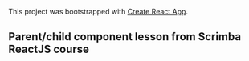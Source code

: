 This project was bootstrapped with [Create React App](https://github.com/facebook/create-react-app).

## Parent/child component lesson from Scrimba ReactJS course
